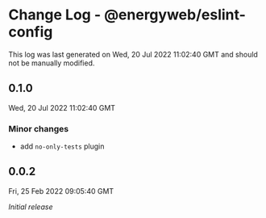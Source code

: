 # Change Log - @energyweb/eslint-config

This log was last generated on Wed, 20 Jul 2022 11:02:40 GMT and should not be manually modified.

## 0.1.0
Wed, 20 Jul 2022 11:02:40 GMT

### Minor changes

- add `no-only-tests` plugin

## 0.0.2
Fri, 25 Feb 2022 09:05:40 GMT

_Initial release_

